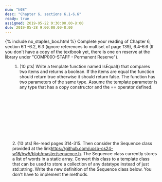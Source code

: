 ```yaml
---
num: "h08"
desc: "Chapter 6, sections 6.1-6.6"
ready: true
assigned: 2019-05-22 9:30:00.00-8:00
due: 2019-05-28 9:00:00.00-8:00
---
```

{% include no_staples_box.html %}
Complete your reading of Chapter 6, section 6.1 -6.2, 6.3 (ignore references to multiset of page 139), 6.4-6.6   (If you don't have a copy of the textbook yet, there is one on reserve at the library under "COMP000-STAFF - Permanent Reserve").

<ol markdown="1">

1. (10 pts) Write a template function named IsEqual() that compares two items and returns a boolean. If the items are equal the function should return true otherwise it should return false. The function has two parameters of the same type. Assume the template parameter is any type that has a copy constructor and the == operator defined.
<div style="margin-bottom:12em"></div>



<div class="pagebreak"></div>
2. (10 pts) Re-read pages 314-315. Then consider the Sequence class provided at the link<a href= "https://github.com/ucsb-cs24-w18/hw5/blob/master/sequence.h">https://github.com/ucsb-cs24-w18/hw5/blob/master/sequence.h</a>. The Sequence class currently stores a list of words in a static array. Convert this class to a template class that can be used to store a collection of any datatype instead of just std::string. Write the new definition of the Sequence class below. You don't have to implement the methods.
<div style="margin-bottom:10em"></div>

</ol>
